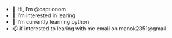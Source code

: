 - 👋 Hi, I’m @captionom
- 👀 I’m interested in learing
- 🌱 I’m currently learning python 
- 📫 if interested to learing with me email on manok2351@gmail

